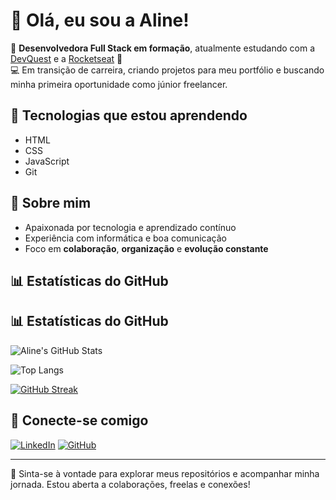 # 👋 Olá, eu sou a Aline!

🌱 **Desenvolvedora Full Stack em formação**, atualmente estudando com a [DevQuest](https://devquest.com.br) e a [Rocketseat](https://www.rocketseat.com.br) 🚀  
💻 Em transição de carreira, criando projetos para meu portfólio e buscando minha primeira oportunidade como júnior freelancer.

## 🚀 Tecnologias que estou aprendendo
- HTML
- CSS
- JavaScript
- Git

## 📌 Sobre mim
- Apaixonada por tecnologia e aprendizado contínuo  
- Experiência com informática e boa comunicação  
- Foco em **colaboração**, **organização** e **evolução constante**

## 📊 Estatísticas do GitHub

## 📊 Estatísticas do GitHub

![Aline's GitHub Stats](https://github-readme-stats.vercel.app/api?username=devseravali&show_icons=true&theme=tokyonight&hide_title=true)

![Top Langs](https://github-readme-stats.vercel.app/api/top-langs/?username=devseravali&layout=compact&theme=tokyonight)

[![GitHub Streak](https://streak-stats.demolab.com?user=devseravali&theme=tokyonight)](https://streak-stats.demolab.com?user=devseravali)

## 🔗 Conecte-se comigo
[![LinkedIn](https://img.shields.io/badge/-LinkedIn-0A66C2?style=for-the-badge&logo=linkedin&logoColor=white)](https://www.linkedin.com/in/dev-seravali/)
[![GitHub](https://img.shields.io/badge/-GitHub-333?style=for-the-badge&logo=github&logoColor=white)](https://github.com/devseravali)

---

💬 Sinta-se à vontade para explorar meus repositórios e acompanhar minha jornada. Estou aberta a colaborações, freelas e conexões!
